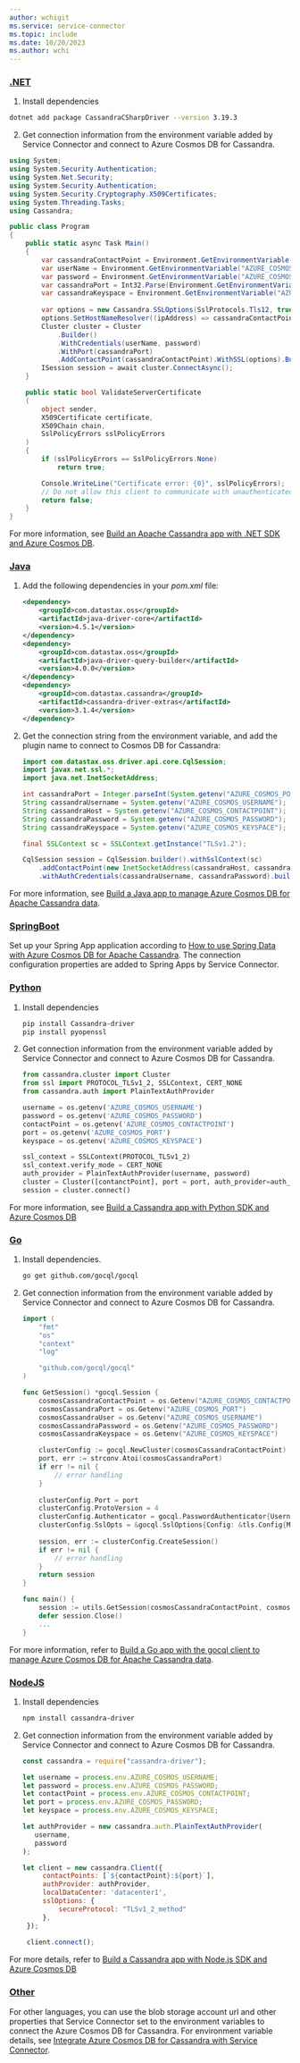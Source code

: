 ```yaml
---
author: wchigit
ms.service: service-connector
ms.topic: include
ms.date: 10/20/2023
ms.author: wchi
---
```



### [.NET](#tab/dotnet)

1. Install dependencies
```bash
dotnet add package CassandraCSharpDriver --version 3.19.3
```

2. Get connection information from the environment variable added by Service Connector and connect to Azure Cosmos DB for Cassandra.
```csharp
using System;
using System.Security.Authentication;
using System.Net.Security;
using System.Security.Authentication;
using System.Security.Cryptography.X509Certificates;
using System.Threading.Tasks;
using Cassandra;

public class Program
{
	public static async Task Main()
	{
        var cassandraContactPoint = Environment.GetEnvironmentVariable("AZURE_COSMOS_CONTACTPOINT");
        var userName = Environment.GetEnvironmentVariable("AZURE_COSMOS_USERNAME");
        var password = Environment.GetEnvironmentVariable("AZURE_COSMOS_PASSWORD");
        var cassandraPort = Int32.Parse(Environment.GetEnvironmentVariable("AZURE_COSMOS_PORT"));
        var cassandraKeyspace = Environment.GetEnvironmentVariable("AZURE_COSMOS_KEYSPACE");
        
        var options = new Cassandra.SSLOptions(SslProtocols.Tls12, true, ValidateServerCertificate);
        options.SetHostNameResolver((ipAddress) => cassandraContactPoint);
        Cluster cluster = Cluster
            .Builder()
            .WithCredentials(userName, password)
            .WithPort(cassandraPort)
            .AddContactPoint(cassandraContactPoint).WithSSL(options).Build();
        ISession session = await cluster.ConnectAsync();
    }

    public static bool ValidateServerCertificate
	(
        object sender,
        X509Certificate certificate,
        X509Chain chain,
        SslPolicyErrors sslPolicyErrors
    )
    {
        if (sslPolicyErrors == SslPolicyErrors.None)
            return true;

        Console.WriteLine("Certificate error: {0}", sslPolicyErrors);
        // Do not allow this client to communicate with unauthenticated servers.
        return false;
    }
}

```

For more information, see [Build an Apache Cassandra app with .NET SDK and Azure Cosmos DB](/azure/cosmos-db/cassandra/manage-data-dotnet).

### [Java](#tab/java)

1. Add the following dependencies in your *pom.xml* file:
    ```xml
    <dependency>
        <groupId>com.datastax.oss</groupId>
        <artifactId>java-driver-core</artifactId>
        <version>4.5.1</version>
    </dependency>  
    <dependency>
        <groupId>com.datastax.oss</groupId>
        <artifactId>java-driver-query-builder</artifactId>
        <version>4.0.0</version>
    </dependency>       
    <dependency>
        <groupId>com.datastax.cassandra</groupId>
        <artifactId>cassandra-driver-extras</artifactId>
        <version>3.1.4</version>
    </dependency>
    ```

1. Get the connection string from the environment variable, and add the plugin name to connect to Cosmos DB for Cassandra:

    ```java
    import com.datastax.oss.driver.api.core.CqlSession;
    import javax.net.ssl.*;
    import java.net.InetSocketAddress;

    int cassandraPort = Integer.parseInt(System.getenv("AZURE_COSMOS_PORT"));
    String cassandraUsername = System.getenv("AZURE_COSMOS_USERNAME");
    String cassandraHost = System.getenv("AZURE_COSMOS_CONTACTPOINT");
    String cassandraPassword = System.getenv("AZURE_COSMOS_PASSWORD");
    String cassandraKeyspace = System.getenv("AZURE_COSMOS_KEYSPACE");

    final SSLContext sc = SSLContext.getInstance("TLSv1.2");
    
    CqlSession session = CqlSession.builder().withSslContext(sc)
        .addContactPoint(new InetSocketAddress(cassandraHost, cassandraPort)).withLocalDatacenter('datacenter1')
        .withAuthCredentials(cassandraUsername, cassandraPassword).build();
    ```

For more information, see [Build a Java app to manage Azure Cosmos DB for Apache Cassandra data](/azure/cosmos-db/cassandra/manage-data-java-v4-sdk).

### [SpringBoot](#tab/spring)
Set up your Spring App application according to [How to use Spring Data with Azure Cosmos DB for Apache Cassandra](/azure/developer/java/spring-framework/configure-spring-data-apache-cassandra-with-cosmos-db). The connection configuration properties are added to Spring Apps by Service Connector.


### [Python](#tab/python)
1. Install dependencies
    ```bash
    pip install Cassandra-driver 
    pip install pyopenssl
    ```

1. Get connection information from the environment variable added by Service Connector and connect to Azure Cosmos DB for Cassandra.
    ```python
    from cassandra.cluster import Cluster
    from ssl import PROTOCOL_TLSv1_2, SSLContext, CERT_NONE
    from cassandra.auth import PlainTextAuthProvider

    username = os.getenv('AZURE_COSMOS_USERNAME')
    password = os.getenv('AZURE_COSMOS_PASSWORD')
    contactPoint = os.getenv('AZURE_COSMOS_CONTACTPOINT')
    port = os.getenv('AZURE_COSMOS_PORT')
    keyspace = os.getenv('AZURE_COSMOS_KEYSPACE')
    
    ssl_context = SSLContext(PROTOCOL_TLSv1_2)
    ssl_context.verify_mode = CERT_NONE
    auth_provider = PlainTextAuthProvider(username, password)
    cluster = Cluster([contanctPoint], port = port, auth_provider=auth_provider,ssl_context=ssl_context)
    session = cluster.connect()
    ```

For more information, see [Build a Cassandra app with Python SDK and Azure Cosmos DB](/azure/cosmos-db/cassandra/manage-data-python)

### [Go](#tab/go)
1. Install dependencies.
   ```bash
   go get github.com/gocql/gocql
   ```
2. Get connection information from the environment variable added by Service Connector and connect to Azure Cosmos DB for Cassandra.
    ```go
    import (
        "fmt"
        "os"
        "context"
        "log"
    
        "github.com/gocql/gocql"
    )
    
    func GetSession() *gocql.Session {
        cosmosCassandraContactPoint = os.Getenv("AZURE_COSMOS_CONTACTPOINT")
        cosmosCassandraPort = os.Getenv("AZURE_COSMOS_PORT")
        cosmosCassandraUser = os.Getenv("AZURE_COSMOS_USERNAME")
        cosmosCassandraPassword = os.Getenv("AZURE_COSMOS_PASSWORD")
        cosmosCassandraKeyspace = os.Getenv("AZURE_COSMOS_KEYSPACE")
    
        clusterConfig := gocql.NewCluster(cosmosCassandraContactPoint)
        port, err := strconv.Atoi(cosmosCassandraPort)
        if err != nil {
		    // error handling
	    }
        
        clusterConfig.Port = port
	    clusterConfig.ProtoVersion = 4
        clusterConfig.Authenticator = gocql.PasswordAuthenticator{Username: cosmosCassandraUser, Password: cosmosCassandraPassword}
        clusterConfig.SslOpts = &gocql.SslOptions{Config: &tls.Config{MinVersion: tls.VersionTLS12}}
        
        session, err := clusterConfig.CreateSession()
        if err != nil {
		    // error handling
	    }
        return session
    }
    
    func main() {
        session := utils.GetSession(cosmosCassandraContactPoint, cosmosCassandraPort, cosmosCassandraUser, cosmosCassandraPassword)
        defer session.Close()
        ...
    }
    ```

For more information, refer to [Build a Go app with the gocql client to manage Azure Cosmos DB for Apache Cassandra data](/azure/cosmos-db/cassandra/manage-data-go).

### [NodeJS](#tab/node)
1. Install dependencies
   ```bash
   npm install cassandra-driver
   ```
2. Get connection information from the environment variable added by Service Connector and connect to Azure Cosmos DB for Cassandra.
   ```javascript
   const cassandra = require("cassandra-driver");

   let username = process.env.AZURE_COSMOS_USERNAME;
   let password = process.env.AZURE_COSMOS_PASSWORD;
   let contactPoint = process.env.AZURE_COSMOS_CONTACTPOINT;
   let port = process.env.AZURE_COSMOS_PASSWORD;
   let keyspace = process.env.AZURE_COSMOS_KEYSPACE;

   let authProvider = new cassandra.auth.PlainTextAuthProvider(
      username,
      password
   );

   let client = new cassandra.Client({
        contactPoints: [`${contactPoint}:${port}`],
        authProvider: authProvider,
        localDataCenter: 'datacenter1',
        sslOptions: {
            secureProtocol: "TLSv1_2_method"
        },
    });
    
    client.connect();
   ```

For more details, refer to [Build a Cassandra app with Node.js SDK and Azure Cosmos DB](/azure/cosmos-db/cassandra/manage-data-nodejs)


### [Other](#tab/other)
For other languages, you can use the blob storage account url and other properties that Service Connector set to the environment variables to connect the Azure Cosmos DB for Cassandra. For environment variable details, see [Integrate Azure Cosmos DB for Cassandra with Service Connector](../how-to-integrate-cosmos-cassandra.md).
